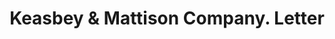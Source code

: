---
doi: 10.7916/D8J68V1W
date_other: '1918'
date_other_textual: '1918'
form: correspondence
genre:
- Letters (correspondence)
name:
- Keasbey & Mattison Company
object_in_context_url: https://biggert.cul.columbia.edu/items/view/ave_biggert_01352
subject_hierarchical_geographic:
- Ambler, Pennsylvania, United States
subject_name:
- Keasbey & Mattison Company
title: Keasbey & Mattison Company. Letter
sort_title: Keasbey & Mattison Company. Letter
call_number: ave_biggert_01352
coordinates:
- 40.155,-75.22027777777778
pid: ave_biggert_01352
identifiers: ave_biggert_01352
thumbnail: https://derivativo-1.library.columbia.edu/iiif/2/ldpd:344543/full/!256,256/0/native.jpg
permalink: /biggert/ave_biggert_01352/
layout: iiif-image-page
---